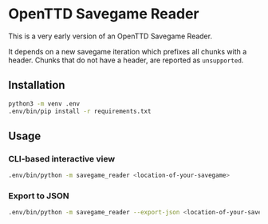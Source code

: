 # OpenTTD Savegame Reader

This is a very early version of an OpenTTD Savegame Reader.

It depends on a new savegame iteration which prefixes all chunks with a header.
Chunks that do not have a header, are reported as `unsupported`.

## Installation

```bash
python3 -m venv .env
.env/bin/pip install -r requirements.txt
```

## Usage

### CLI-based interactive view

```bash
.env/bin/python -m savegame_reader <location-of-your-savegame>
```

### Export to JSON

```bash
.env/bin/python -m savegame_reader --export-json <location-of-your-savegame>
```
